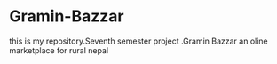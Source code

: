 # Gramin-Bazzar
this is my repository.Seventh semester project .Gramin Bazzar an oline marketplace for rural nepal

